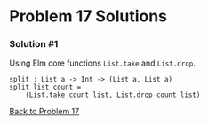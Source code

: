 # Problem 17 Solutions

### Solution #1
Using Elm core functions ```List.take``` and ```List.drop```.
```
split : List a -> Int -> (List a, List a)
split list count =
    (List.take count list, List.drop count list)
```

[Back to Problem 17](problem_17.md)
